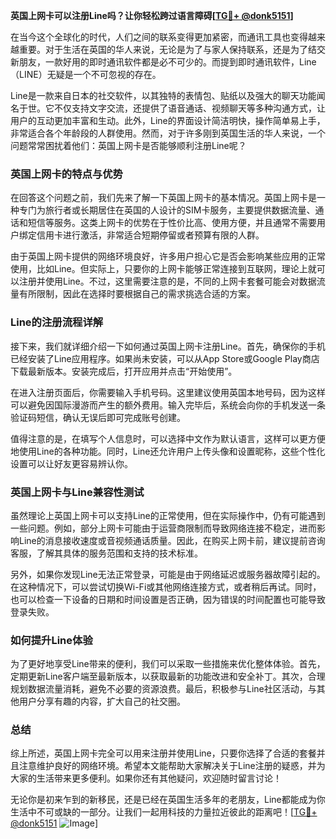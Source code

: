 **英国上网卡可以注册Line吗？让你轻松跨过语言障碍[[TG💪+ @donk5151](https://t.me/s/donk5151)]**

在当今这个全球化的时代，人们之间的联系变得更加紧密，而通讯工具也变得越来越重要。对于生活在英国的华人来说，无论是为了与家人保持联系，还是为了结交新朋友，一款好用的即时通讯软件都是必不可少的。而提到即时通讯软件，Line（LINE）无疑是一个不可忽视的存在。

Line是一款来自日本的社交软件，以其独特的表情包、贴纸以及强大的聊天功能闻名于世。它不仅支持文字交流，还提供了语音通话、视频聊天等多种沟通方式，让用户的互动更加丰富和生动。此外，Line的界面设计简洁明快，操作简单易上手，非常适合各个年龄段的人群使用。然而，对于许多刚到英国生活的华人来说，一个问题常常困扰着他们：英国上网卡是否能够顺利注册Line呢？

### 英国上网卡的特点与优势

在回答这个问题之前，我们先来了解一下英国上网卡的基本情况。英国上网卡是一种专门为旅行者或长期居住在英国的人设计的SIM卡服务，主要提供数据流量、通话和短信等服务。这类上网卡的优势在于性价比高、使用方便，并且通常不需要用户绑定信用卡进行激活，非常适合短期停留或者预算有限的人群。

由于英国上网卡提供的网络环境良好，许多用户担心它是否会影响某些应用的正常使用，比如Line。但实际上，只要你的上网卡能够正常连接到互联网，理论上就可以注册并使用Line。不过，这里需要注意的是，不同的上网卡套餐可能会对数据流量有所限制，因此在选择时要根据自己的需求挑选合适的方案。

### Line的注册流程详解

接下来，我们就详细介绍一下如何通过英国上网卡注册Line。首先，确保你的手机已经安装了Line应用程序。如果尚未安装，可以从App Store或Google Play商店下载最新版本。安装完成后，打开应用并点击“开始使用”。

在进入注册页面后，你需要输入手机号码。这里建议使用英国本地号码，因为这样可以避免因国际漫游而产生的额外费用。输入完毕后，系统会向你的手机发送一条验证码短信，确认无误后即可完成账号创建。

值得注意的是，在填写个人信息时，可以选择中文作为默认语言，这样可以更方便地使用Line的各种功能。同时，Line还允许用户上传头像和设置昵称，这些个性化设置可以让好友更容易辨认你。

### 英国上网卡与Line兼容性测试

虽然理论上英国上网卡可以支持Line的正常使用，但在实际操作中，仍有可能遇到一些问题。例如，部分上网卡可能由于运营商限制而导致网络连接不稳定，进而影响Line的消息接收速度或音视频通话质量。因此，在购买上网卡前，建议提前咨询客服，了解其具体的服务范围和支持的技术标准。

另外，如果你发现Line无法正常登录，可能是由于网络延迟或服务器故障引起的。在这种情况下，可以尝试切换Wi-Fi或其他网络连接方式，或者稍后再试。同时，也可以检查一下设备的日期和时间设置是否正确，因为错误的时间配置也可能导致登录失败。

### 如何提升Line体验

为了更好地享受Line带来的便利，我们可以采取一些措施来优化整体体验。首先，定期更新Line客户端至最新版本，以获取最新的功能改进和安全补丁。其次，合理规划数据流量消耗，避免不必要的资源浪费。最后，积极参与Line社区活动，与其他用户分享有趣的内容，扩大自己的社交圈。

### 总结

综上所述，英国上网卡完全可以用来注册并使用Line，只要你选择了合适的套餐并且注意维护良好的网络环境。希望本文能帮助大家解决关于Line注册的疑惑，并为大家的生活带来更多便利。如果你还有其他疑问，欢迎随时留言讨论！

无论你是初来乍到的新移民，还是已经在英国生活多年的老朋友，Line都能成为你生活中不可或缺的一部分。让我们一起用科技的力量拉近彼此的距离吧！[[TG💪+ @donk5151](https://t.me/s/donk5151) ![Image](https://i.postimg.cc/rwNCRYN7/Snipaste-2025-04-30-17-27-05.png)]